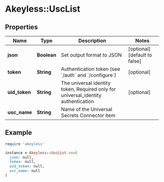 # Akeyless::UscList

## Properties

| Name | Type | Description | Notes |
| ---- | ---- | ----------- | ----- |
| **json** | **Boolean** | Set output format to JSON | [optional][default to false] |
| **token** | **String** | Authentication token (see &#x60;/auth&#x60; and &#x60;/configure&#x60;) | [optional] |
| **uid_token** | **String** | The universal identity token, Required only for universal_identity authentication | [optional] |
| **usc_name** | **String** | Name of the Universal Secrets Connector item |  |

## Example

```ruby
require 'akeyless'

instance = Akeyless::UscList.new(
  json: null,
  token: null,
  uid_token: null,
  usc_name: null
)
```

